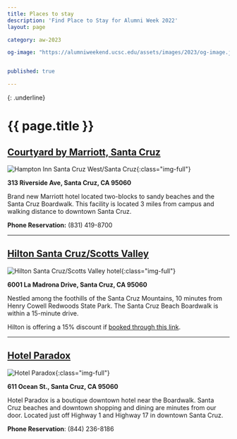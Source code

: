 ```yaml
---
title: Places to stay
description: 'Find Place to Stay for Alumni Week 2022'
layout: page

category: aw-2023

og-image: "https://alumniweekend.ucsc.edu/assets/images/2023/og-image.jpg"


published: true

---
```


{: .underline}
# {{ page.title }}

## [Courtyard by Marriott, Santa Cruz](https://www.marriott.com/event-reservations/reservation-link.mi?id=1675291598972&key=CORP&app=resvlink)
![Hampton Inn Santa Cruz West/Santa Cruz](/assets/images/hotels/courtyard.jpg){:class="img-full"}

**313 Riverside Ave, Santa Cruz, CA 95060**

Brand new Marriott hotel located two-blocks to sandy beaches and the Santa Cruz Boardwalk. This facility is located 3 miles from campus and walking distance to downtown Santa Cruz. 

**Phone Reservation:** (831) 419-8700

---

## [Hilton Santa Cruz/Scotts Valley](https://www.hilton.com/en/hotels/sjcsvhf-hilton-santa-cruz-scotts-valley/?SEO_id=GMB-AMER-HH-SJCSVHF&y_source=1_MTIyMDkzOS03MTUtbG9jYXRpb24ud2Vic2l0ZQ%3D%3D)
![Hilton Santa Cruz/Scotts Valley hotel](/assets/images/hotels/hilton-hotel.jpg){:class="img-full"}

**6001 La Madrona Drive, Santa Cruz, CA 95060**

Nestled among the foothills of the Santa Cruz Mountains, 10 minutes from Henry Cowell Redwoods State Park. The Santa Cruz Beach Boardwalk is within a 15-minute drive. 

Hilton is offering a 15% discount if [booked through this link](https://www.hilton.com/en/book/reservation/deeplink/?ctyhocn=SJCSVHF&corporateCode=3049023).

---

## [Hotel Paradox](https://www.marriott.com/event-reservations/reservation-link.mi?id=1663102249630&key=CORP&app=resvlink)
![Hotel Paradox](/assets/images/hotels/hotel-paradox.jpg){:class="img-full"}

**611 Ocean St., Santa Cruz, CA 95060**

Hotel Paradox is a boutique downtown hotel near the Boardwalk. Santa Cruz beaches and downtown shopping and dining are minutes from our door. Located just off Highway 1 and Highway 17 in downtown Santa Cruz.


**Phone Reservation**: (844) 236-8186